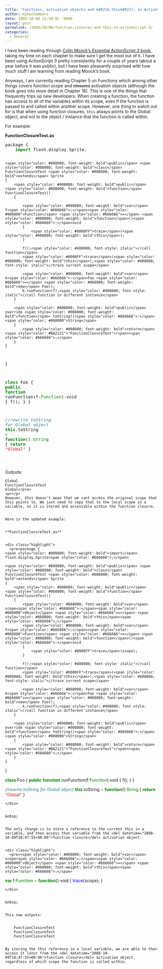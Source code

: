 ```yaml
---
title: 'Functions, activation objects and &#8216;this&#8217; in ActionScript 3'
author: mikechambers
date: 2008-10-08 12:58:01 -0800
layout: post
permalink: /2008/10/08/function-closures-and-this-in-actionscript-3/
categories:
  - General
---
```



I have been reading through [Colin Moock&#8217;s Essential ActionScript 3 book][1], taking my time on each chapter to make sure I get the most out of it. I have been using ActionScript 3 pretty consistently for a couple of years (about a year before it was public), but I have been pleasantly surprised with how much stuff I am learning from reading Moock&#8217;s book.

Anyways, I am currently reading Chapter 5 on Functions which among other things covers function scope and <del datetime="2008-10-09T18:47:55+00:00">closures</del> activation objects (although the book goes into more detail in Chapter 16). This is one of the things that frequently trips up new developers. When creating a function, the function has access to all of the variables within its scope, even if the function is passed to and called within another scope. However, one thing to watch out for is that when using function closures, `this` always points to the Global object, and not to the object / instance that the function is called within.  
<!--more-->

  
For example:

**FunctionClosureTest.as**

<div class="highlight">
  <pre>package {
	<span style="color: #008000; font-weight: bold">import</span> flash.display.Sprite<span style="color: #666666">;</span>

	<span style="color: #008000; font-weight: bold">public</span> <span style="color: #008000; font-weight: bold">class</span> FunctionClosureTest <span style="color: #008000; font-weight: bold">extends</span> Sprite
	{
		<span style="color: #008000; font-weight: bold">public</span> <span style="color: #008000; font-weight: bold">function</span> FunctionClosureTest()
		{
			
			<span style="color: #008000; font-weight: bold">var</span> f<span style="color: #666666">:</span><span style="color: #008000">Function</span> <span style="color: #666666">=</span> <span style="color: #008000; font-weight: bold">function</span>()<span style="color: #666666">:</span>void
			{
				<span style="color: #0000FF">trace</span>(<span style="color: #008000; font-weight: bold">this</span>);
			}
			
			f();<span style="color: #408080; font-style: italic">//call function</span>
			<span style="color: #0000FF">trace</span>(<span style="color: #008000; font-weight: bold">this</span>);<span style="color: #408080; font-style: italic">//trace current scope</span>
			
			<span style="color: #008000; font-weight: bold">var</span> k<span style="color: #666666">:</span>Foo <span style="color: #666666">=</span> <span style="color: #008000; font-weight: bold">new</span> Foo();
			k.runFunction(f);<span style="color: #408080; font-style: italic">//call function in different instance</span>
		}
		
		<span style="color: #008000; font-weight: bold">public</span> override <span style="color: #008000; font-weight: bold">function</span> toString()<span style="color: #666666">:</span><span style="color: #008000">String</span>
		{
			<span style="color: #008000; font-weight: bold">return</span> <span style="color: #BA2121">"FunctionClosureTest"</span><span style="color: #666666">;</span>	
		}
	}
}


<span style="color: #008000; font-weight: bold">class</span> Foo
{
	<span style="color: #008000; font-weight: bold">public</span> <span style="color: #008000; font-weight: bold">function</span> runFunction(f<span style="color: #666666">:</span><span style="color: #008000">Function</span>)<span style="color: #666666">:</span>void
	{
		f();
	}
}

<span style="color: #408080; font-style: italic">//rewrite toString for Global object</span>
<span style="color: #008000; font-weight: bold">this</span>.toString <span style="color: #666666">=</span> <span style="color: #008000; font-weight: bold">function</span>()<span style="color: #666666">:</span><span style="color: #008000">String</span>
{
	<span style="color: #008000; font-weight: bold">return</span> <span style="color: #BA2121">"Global"</span>
}
</pre>
</div>

&nbsp;

Outputs:

    Global
    FunctionClosureTest
    Global</pre>
    <p></p>
    However, this doesn't mean that we cant access the original scope that this points to. We just need to copy that to the local scope in a variable, so it is stored and accessible within the function closure.
    
    
    Here is the updated example:
    
    
    **FunctionClosureTest.as**
    
    
    <div class="highlight">
      <pre>package {
	<span style="color: #008000; font-weight: bold">import</span> flash.display.Sprite<span style="color: #666666">;</span>

	<span style="color: #008000; font-weight: bold">public</span> <span style="color: #008000; font-weight: bold">class</span> FunctionClosureTest <span style="color: #008000; font-weight: bold">extends</span> Sprite
	{
		<span style="color: #008000; font-weight: bold">public</span> <span style="color: #008000; font-weight: bold">function</span> FunctionClosureTest()
		{
			<span style="color: #008000; font-weight: bold">var</span> scope<span style="color: #666666">:</span><span style="color: #008000">Object</span> <span style="color: #666666">=</span> <span style="color: #008000; font-weight: bold">this</span><span style="color: #666666">;</span>
			<span style="color: #008000; font-weight: bold">var</span> f<span style="color: #666666">:</span><span style="color: #008000">Function</span> <span style="color: #666666">=</span> <span style="color: #008000; font-weight: bold">function</span>()<span style="color: #666666">:</span>void
			{
				<span style="color: #0000FF">trace</span>(scope);
			}
			
			f();<span style="color: #408080; font-style: italic">//call function</span>
			<span style="color: #0000FF">trace</span>(<span style="color: #008000; font-weight: bold">this</span>);<span style="color: #408080; font-style: italic">//trace current scope</span>
			
			<span style="color: #008000; font-weight: bold">var</span> k<span style="color: #666666">:</span>Foo <span style="color: #666666">=</span> <span style="color: #008000; font-weight: bold">new</span> Foo();
			k.runFunction(f);<span style="color: #408080; font-style: italic">//call function in different instance</span>
		}
		
		<span style="color: #008000; font-weight: bold">public</span> override <span style="color: #008000; font-weight: bold">function</span> toString()<span style="color: #666666">:</span><span style="color: #008000">String</span>
		{
			<span style="color: #008000; font-weight: bold">return</span> <span style="color: #BA2121">"FunctionClosureTest"</span><span style="color: #666666">;</span>	
		}
	}
}


<span style="color: #008000; font-weight: bold">class</span> Foo
{
	<span style="color: #008000; font-weight: bold">public</span> <span style="color: #008000; font-weight: bold">function</span> runFunction(f<span style="color: #666666">:</span><span style="color: #008000">Function</span>)<span style="color: #666666">:</span>void
	{
		f();
	}
}

<span style="color: #408080; font-style: italic">//rewrite toString for Global object</span>
<span style="color: #008000; font-weight: bold">this</span>.toString <span style="color: #666666">=</span> <span style="color: #008000; font-weight: bold">function</span>()<span style="color: #666666">:</span><span style="color: #008000">String</span>
{
	<span style="color: #008000; font-weight: bold">return</span> <span style="color: #BA2121">"Global"</span>
}
</pre>
      
    </div>
    
    
    &nbsp;
    
    
    The only change is to store a reference to the current this in a variable, and then access that variable from the <del datetime="2008-10-09T18:47:55+00:00">function closure</del> activation object.
    
    
    <div class="highlight">
      <pre><span style="color: #008000; font-weight: bold">var</span> scope<span style="color: #666666">:</span><span style="color: #008000">Object</span> <span style="color: #666666">=</span> <span style="color: #008000; font-weight: bold">this</span><span style="color: #666666">;</span>
<span style="color: #008000; font-weight: bold">var</span> f<span style="color: #666666">:</span><span style="color: #008000">Function</span> <span style="color: #666666">=</span> <span style="color: #008000; font-weight: bold">function</span>()<span style="color: #666666">:</span>void
{
	<span style="color: #0000FF">trace</span>(scope);
}
</pre>
      
    </div>
    
    
    &nbsp;
    
    
    This now outputs:
    
    
        FunctionClosureTest
        FunctionClosureTest
        FunctionClosureTest
    
    
    By storing the this reference in a local variable, we are able to then access it later from the <del datetime="2008-10-09T18:47:55+00:00">function closure</del> activation object, regardless of which scope the function is called within.

 [1]: http://www.moock.org/eas3/